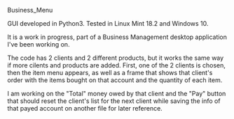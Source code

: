 Business_Menu

GUI developed in Python3. 
Tested in Linux Mint 18.2 and Windows 10.

It is a work in progress, part of a Business Management desktop application I've been working on.

The code has 2 clients and 2 different products, but it works the same way if more cilents and products are added.
First, one of the 2 clients is chosen, then the item menu appears, as well as a frame that shows that client's 
order with the items bought on that account and the quantity of each item.

I am working on the "Total" money owed by that client and the "Pay" button that should reset the client's list for
the next client while saving the info of that payed account on another file for later reference.
